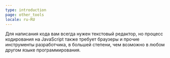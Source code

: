 ```yaml
---
type: introduction
page: other_tools
locale: ru-RU
---
```


Для написания кода вам всегда нужен текстовый редактор, но процесс кодирования на JavaScript также требует браузеры и прочие инструменты разработчика, в большей степени, чем возможно в любом другом языке программирования.
